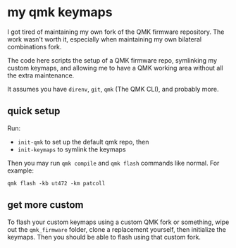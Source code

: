 # my qmk keymaps

I got tired of maintaining my own fork of the QMK firmware repository. The work
wasn't worth it, especially when maintaining my own bilateral combinations
fork.

The code here scripts the setup of a QMK firmware repo, symlinking my custom
keymaps, and allowing me to have a QMK working area without all the extra
maintenance.

It assumes you have `direnv`, `git`, `qmk` (The QMK CLI), and probably more.

## quick setup

Run:

- `init-qmk` to set up the default qmk repo, then
- `init-keymaps` to symlink the keymaps

Then you may run `qmk compile` and `qmk flash` commands like normal. For example:

    qmk flash -kb ut472 -km patcoll

## get more custom

To flash your custom keymaps using a custom QMK fork or something, wipe out the
`qmk_firmware` folder, clone a replacement yourself, then initialize the
keymaps. Then you should be able to flash using that custom fork.
